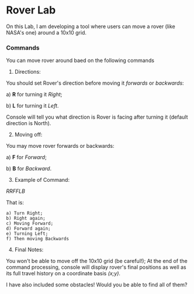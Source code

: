# Rover Lab

On this Lab, I am developing a tool where users can move a rover (like NASA's one) around a 10x10 grid.

### Commands
You can move rover around baed on the following commands

1. Directions:

You should set Rover's direction before moving it *forwards* or *backwards*:

a) **R** for turning it *Right*;

b) **L** for turning it *Left*.

Console will tell you what direction is Rover is facing after turning it (default direction is North).

2. Moving off:

You may move rover forwards or backwards:

a) **F** for *Forward*;

b) **B** for *Backward*.

3. Example of Command:

*RRFFLB*

That is:

	a) Turn Right;
	b) Right again;
	c) Moving Forward;
	d) Forward again;
	e) Turning Left;
	f) Then moving Backwards

4. Final Notes:

You won't be able to move off the 10x10 grid (be careful!);
At the end of the command processing, console will display rover's final positions as well as its full travel history on a coordinate basis *(x;y)*.

I have also included some obstacles! Would you be able to find all of them?